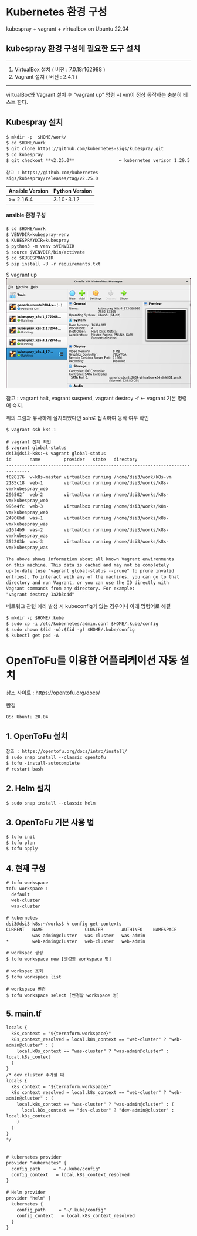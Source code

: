 # Kubernetes 환경 구성

kubespray + vagrant + virtualbox on Ubuntu 22.04  

## kubespray 환경 구성에 필요한 도구 설치
---
1. VirtualBox 설치  ( 버전 : 7.0.18r162988 )
2. Vagrant 설치 ( 버전 : 2.4.1 ) 
---
virtualBox와 Vagrant 설치 후 “vagrant up” 명령 시 vm이 정상 동작하는 충분히 테스트 한다. 

## Kubespray 설치
```
$ mkdir -p  $HOME/work/
$ cd $HOME/work 
$ git clone https://github.com/kubernetes-sigs/kubespray.git 
$ cd kubespray 
$ git checkout **v2.25.0**                 ← kubernetes verison 1.29.5

참고 : https://github.com/kubernetes-sigs/kubespray/releases/tag/v2.25.0
```

| Ansible Version | Python Version |
| --- | --- |
| >= 2.16.4 | 3.10-3.12 |

#### ansible 환경 구성
```
$ cd $HOME/work 
$ VENVDIR=kubespray-venv 
$ KUBESPRAYDIR=kubespray 
$ python3 -m venv $VENVDIR 
$ source $VENVDIR/bin/activate 
$ cd $KUBESPRAYDIR 
$ pip install -U -r requirements.txt  
```
$ vagrant up   
![구축환경](./virtualbox_kubespray.png)

참고 :  vagrant halt, vagrant suspend, vagrant destroy -f    ← vagrant 기본 명령어 숙지. 

위의 그림과 유사하게 설치되었다면 ssh로 접속하여 동작 여부 확인 
```
$ vagrant ssh k8s-1

# vagrant 전체 확인
$ vagrant global-status
dsi3@dsi3-k8s:~$ vagrant global-status
id       name         provider   state   directory
-------------------------------------------------------------------------------
f028176  w-k8s-master virtualbox running /home/dsi3/work/k8s-vm
2185c18  web-1        virtualbox running /home/dsi3/works/k8s-vm/kubespray_web
296502f  web-2        virtualbox running /home/dsi3/works/k8s-vm/kubespray_web
995e4fc  web-3        virtualbox running /home/dsi3/works/k8s-vm/kubespray_web
24906bd  was-1        virtualbox running /home/dsi3/works/k8s-vm/kubespray_was
a16f4b9  was-2        virtualbox running /home/dsi3/works/k8s-vm/kubespray_was
352203b  was-3        virtualbox running /home/dsi3/works/k8s-vm/kubespray_was

The above shows information about all known Vagrant environments
on this machine. This data is cached and may not be completely
up-to-date (use "vagrant global-status --prune" to prune invalid
entries). To interact with any of the machines, you can go to that
directory and run Vagrant, or you can use the ID directly with
Vagrant commands from any directory. For example:
"vagrant destroy 1a2b3c4d"
```

네트워크 관련 에러 발생 시 kubeconfig가 없는 경우이니 아래 명령어로 해결 
```
$ mkdir -p $HOME/.kube 
$ sudo cp -i /etc/kubernetes/admin.conf $HOME/.kube/config 
$ sudo chown $(id -u):$(id -g) $HOME/.kube/config  
$ kubectl get pod -A
```


# OpenToFu를 이용한 어플리케이션 자동 설치 
참조 사이트 : https://opentofu.org/docs/


환경 
```
OS: Ubuntu 20.04
```

## 1. OpenToFu 설치 
```
참조 : https://opentofu.org/docs/intro/install/ 
$ sudo snap install --classic opentofu 
$ tofu -install-autocomplete
# restart bash 
```
## 2. Helm 설치 
```
$ sudo snap install --classic helm
```

## 3. OpenToFu 기본 사용 법 
```
$ tofu init
$ tofu plan
$ tofu apply
```

## 4. 현재 구성 
```
# tofu workspace 
tofu workspace :
  default   
  web-cluster  
  was-cluster

# kubernetes
dsi3@dsi3-k8s:~/works$ k config get-contexts
CURRENT   NAME                CLUSTER       AUTHINFO    NAMESPACE
          was-admin@cluster   was-cluster   was-admin
*         web-admin@cluster   web-cluster   web-admin
```
```
# workspec 생성
$ tofu workspace new [생성할 workspace 명]

# workspec 조회
$ tofu workspace list

# workspace 변경
$ tofu workspace select [변경할 workspace 명]
```

## 5. main.tf 
```
locals {
  k8s_context = "${terraform.workspace}"
  k8s_context_resolved = local.k8s_context == "web-cluster" ? "web-admin@cluster" : (
    local.k8s_context == "was-cluster" ? "was-admin@cluster" : local.k8s_context
  )
}
/* dev cluster 추가할 때
locals {
  k8s_context = "${terraform.workspace}"
  k8s_context_resolved = local.k8s_context == "web-cluster" ? "web-admin@cluster" : (
    local.k8s_context == "was-cluster" ? "was-admin@cluster" : (
      local.k8s_context == "dev-cluster" ? "dev-admin@cluster" : local.k8s_context
    )
  )
}
*/


# kubernetes provider
provider "kubernetes" {
  config_path     = "~/.kube/config"
  config_context   = local.k8s_context_resolved 
}

# Helm provider
provider "helm" {
  kubernetes {
    config_path     = "~/.kube/config"
    config_context   = local.k8s_context_resolved 
  }
}
```

